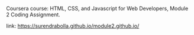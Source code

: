 Coursera course: HTML, CSS, and Javascript for Web Developers, Module 2 Coding Assignment.

link: https://surendrabolla.github.io/module2.github.io/



